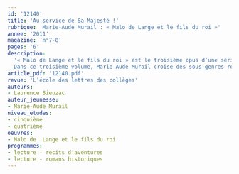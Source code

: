 ```yaml
---
id: '12140'
title: 'Au service de Sa Majesté !'
rubrique: 'Marie-Aude Murail : « Malo de Lange et le fils du roi »'
annee: '2011'
magazine: 'n°7-8'
pages: '6'
description: 
  '« Malo de Lange et le fils du roi » est le troisième opus d’une série qui prend son rythme de croisière et, comme le souligne le titre, ses quartiers de noblesse... Ce roman fait partie des Lectures pour les collégiens recommandées par le ministère de l’Éducation nationale pour la rentrée 2012.
  Dans ce troisième volume, Marie-Aude Murail croise des sous-genres romanesques : le récit policier avec l’affaire des chiens volés, le roman d’apprentissage sur le thème de la filiation, et le roman historique avec le complot des Œillets blancs, qui ravive les légendes autour du Dauphin Louis XVII, mort au Temple.'
article_pdf: '12140.pdf'
revue: 'L’école des lettres des collèges'
auteurs:
- Laurence Sieuzac
auteur_jeunesse:
- Marie-Aude Murail
niveau_etudes:
- cinquième
- quatrième
oeuvres:
- Malo de  Lange et le fils du roi
programmes:
- lecture - récits d’aventures
- lecture - romans historiques
---
```

